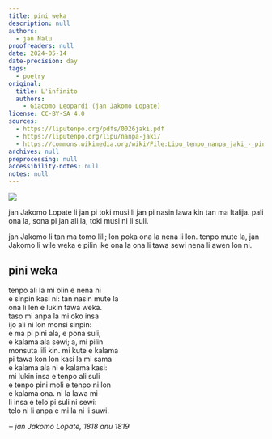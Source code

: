 ```yaml
---
title: pini weka
description: null
authors:
  - jan Nalu
proofreaders: null
date: 2024-05-14
date-precision: day
tags:
  - poetry
original:
  title: L'infinito
  authors:
    - Giacomo Leopardi (jan Jakomo Lopate)
license: CC-BY-SA 4.0
sources:
  - https://liputenpo.org/pdfs/0026jaki.pdf
  - https://liputenpo.org/lipu/nanpa-jaki/
  - https://commons.wikimedia.org/wiki/File:Lipu_tenpo_nanpa_jaki_-_pini_weka.png
archives: null
preprocessing: null
accessibility-notes: null
notes: null
---
```


![](https://upload.wikimedia.org/wikipedia/commons/f/f3/Lipu_tenpo_nanpa_jaki_-_pini_weka.png)

jan Jakomo Lopate li jan pi toki musi li jan pi nasin lawa kin tan ma Italija. pali ona la, sona pi jan ali la, toki musi ni li suli.

jan Jakomo li tan ma tomo lili; lon poka ona la nena li lon. tenpo mute la, jan Jakomo li wile weka e pilin ike ona la ona li tawa sewi nena li awen lon ni.

## pini weka

tenpo ali la mi olin e nena ni  
e sinpin kasi ni: tan nasin mute la  
ona li len e lukin tawa weka.  
taso mi anpa la mi oko insa  
ijo ali ni lon monsi sinpin:  
e ma pi pini ala, e pona suli,  
e kalama ala sewi; a, mi pilin  
monsuta lili kin. mi kute e kalama  
pi tawa kon lon kasi la mi sama  
e kalama ala ni e kalama kasi:  
mi lukin insa e tenpo ali suli  
e tenpo pini moli e tenpo ni lon  
e kalama ona. ni la lawa mi  
li insa e telo pi suli ni sewi:  
telo ni li anpa e mi la ni li suwi.

*‒ jan Jakomo Lopate, 1818 anu 1819*